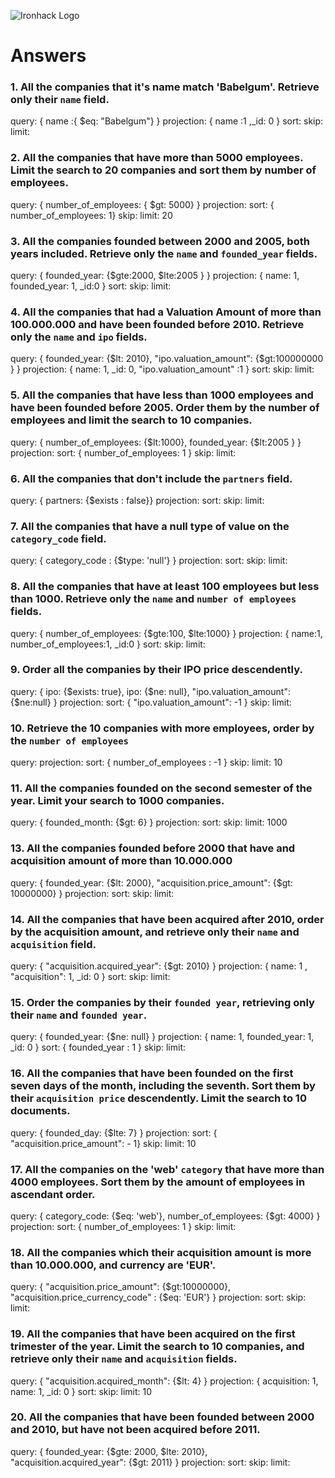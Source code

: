 ![Ironhack Logo](https://i.imgur.com/1QgrNNw.png)

# Answers

### 1. All the companies that it's name match 'Babelgum'. Retrieve only their `name` field.
query: { name :{ $eq: "Babelgum"} }
projection:  { name :1 ,_id: 0 }
sort: 
skip: 
limit:


### 2. All the companies that have more than 5000 employees. Limit the search to 20 companies and sort them by **number of employees**.
query: { number_of_employees: { $gt: 5000} }
projection: 
sort: { number_of_employees: 1}
skip: 
limit: 20


### 3. All the companies founded between 2000 and 2005, both years included. Retrieve only the `name` and `founded_year` fields.
query: { founded_year: {$gte:2000, $lte:2005 } }
projection: { name: 1, founded_year: 1, _id:0 }
sort: 
skip: 
limit:


### 4. All the companies that had a Valuation Amount of more than 100.000.000 and have been founded before 2010. Retrieve only the `name` and `ipo` fields.
query: { founded_year: {$lt: 2010}, "ipo.valuation_amount": {$gt:100000000 } }
projection: { name: 1, _id: 0, "ipo.valuation_amount" :1 }
sort: 
skip: 
limit:


### 5. All the companies that have less than 1000 employees and have been founded before 2005. Order them by the number of employees and limit the search to 10 companies.
query: { number_of_employees: {$lt:1000}, founded_year: {$lt:2005 } }
projection: 
sort: { number_of_employees: 1 }
skip: 
limit:


### 6. All the companies that don't include the `partners` field.
query: { partners: {$exists : false}}
projection: 
sort: 
skip: 
limit:


### 7. All the companies that have a null type of value on the `category_code` field.

query: { category_code : {$type: 'null'} }
projection: 
sort: 
skip: 
limit:


### 8. All the companies that have at least 100 employees but less than 1000. Retrieve only the `name` and `number of employees` fields.

query: { number_of_employees: {$gte:100, $lte:1000} }
projection: { name:1, number_of_employees:1, _id:0 }
sort: 
skip: 
limit:


### 9. Order all the companies by their IPO price descendently.

query: { ipo: {$exists: true}, ipo: {$ne: null}, "ipo.valuation_amount": {$ne:null} }
projection: 
sort: { "ipo.valuation_amount": -1 }
skip: 
limit:


### 10. Retrieve the 10 companies with more employees, order by the `number of employees`

query: 
projection: 
sort: { number_of_employees : -1 }
skip: 
limit: 10


### 11. All the companies founded on the second semester of the year. Limit your search to 1000 companies.

query: { founded_month: {$gt: 6} }
projection: 
sort: 
skip: 
limit: 1000


### 13. All the companies founded before 2000 that have and acquisition amount of more than 10.000.000

query: { founded_year: {$lt: 2000}, "acquisition.price_amount": {$gt: 10000000} }
projection: 
sort: 
skip: 
limit:


### 14. All the companies that have been acquired after 2010, order by the acquisition amount, and retrieve only their `name` and `acquisition` field.

query: { "acquisition.acquired_year": {$gt: 2010} }
projection: { name: 1 , "acquisition": 1, _id: 0 }
sort: 
skip: 
limit:


### 15. Order the companies by their `founded year`, retrieving only their `name` and `founded year`.

query: { founded_year: {$ne: null} }
projection: { name: 1, founded_year: 1, _id: 0 }
sort: { founded_year : 1 }
skip: 
limit:


### 16. All the companies that have been founded on the first seven days of the month, including the seventh. Sort them by their `acquisition price` descendently. Limit the search to 10 documents.

query: { founded_day: {$lte: 7} }
projection: 
sort: { "acquisition.price_amount": - 1}
skip: 
limit: 10

### 17. All the companies on the 'web' `category` that have more than 4000 employees. Sort them by the amount of employees in ascendant order.

query: { category_code: {$eq: 'web'}, number_of_employees: {$gt: 4000} }
projection: 
sort: { number_of_employees: 1 }
skip: 
limit:


### 18. All the companies which their acquisition amount is more than 10.000.000, and currency are 'EUR'.

query: { "acquisition.price_amount": {$gt:10000000}, "acquisition.price_currency_code" : {$eq: 'EUR'} }
projection: 
sort: 
skip: 
limit:


### 19. All the companies that have been acquired on the first trimester of the year. Limit the search to 10 companies, and retrieve only their `name` and `acquisition` fields.

query: { "acquisition.acquired_month": {$lt: 4} }
projection: { acquisition: 1, name: 1, _id: 0 }
sort: 
skip: 
limit: 10

### 20. All the companies that have been founded between 2000 and 2010, but have not been acquired before 2011.

query: { founded_year: {$gte: 2000, $lte: 2010}, "acquisition.acquired_year": {$gt: 2011} }
projection: 
sort: 
skip: 
limit:
